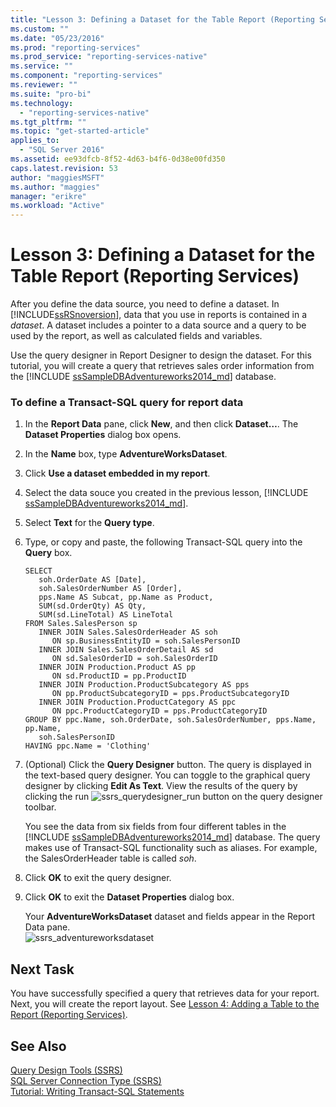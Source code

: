 ```yaml
---
title: "Lesson 3: Defining a Dataset for the Table Report (Reporting Services) | Microsoft Docs"
ms.custom: ""
ms.date: "05/23/2016"
ms.prod: "reporting-services"
ms.prod_service: "reporting-services-native"
ms.service: ""
ms.component: "reporting-services"
ms.reviewer: ""
ms.suite: "pro-bi"
ms.technology: 
  - "reporting-services-native"
ms.tgt_pltfrm: ""
ms.topic: "get-started-article"
applies_to: 
  - "SQL Server 2016"
ms.assetid: ee93dfcb-8f52-4d63-b4f6-0d38e00fd350
caps.latest.revision: 53
author: "maggiesMSFT"
ms.author: "maggies"
manager: "erikre"
ms.workload: "Active"
---
```

# Lesson 3: Defining a Dataset for the Table Report (Reporting Services)
After you define the data source, you need to define a dataset. In [!INCLUDE[ssRSnoversion](../includes/ssrsnoversion-md.md)], data that you use in reports is contained in a *dataset*. A dataset includes a pointer to a data source and a query to be used by the report, as well as calculated fields and variables.  
  
Use the query designer in Report Designer to design the dataset. For this tutorial, you will create a query that retrieves sales order information from the [!INCLUDE [ssSampleDBAdventureworks2014_md](../includes/sssampledbadventureworks2014-md.md)] database.  
  
### To define a Transact-SQL query for report data  
  
1.  In the **Report Data** pane, click **New**, and then click **Dataset…**. The **Dataset Properties** dialog box opens.  
  
2.  In the **Name** box, type **AdventureWorksDataset**.  
  
3.  Click **Use a dataset embedded in my report**.  
  
4.  Select the data souce you created in the previous lesson, [!INCLUDE [ssSampleDBAdventureworks2014_md](../includes/sssampledbadventureworks2014-md.md)].   
5. Select **Text** for the **Query type**.  
  
6.  Type, or copy and paste, the following Transact-SQL query into the **Query** box.  
  
    ```  
    SELECT   
       soh.OrderDate AS [Date],   
       soh.SalesOrderNumber AS [Order],   
       pps.Name AS Subcat, pp.Name as Product,    
       SUM(sd.OrderQty) AS Qty,  
       SUM(sd.LineTotal) AS LineTotal  
    FROM Sales.SalesPerson sp   
       INNER JOIN Sales.SalesOrderHeader AS soh   
          ON sp.BusinessEntityID = soh.SalesPersonID  
       INNER JOIN Sales.SalesOrderDetail AS sd   
          ON sd.SalesOrderID = soh.SalesOrderID  
       INNER JOIN Production.Product AS pp   
          ON sd.ProductID = pp.ProductID  
       INNER JOIN Production.ProductSubcategory AS pps   
          ON pp.ProductSubcategoryID = pps.ProductSubcategoryID  
       INNER JOIN Production.ProductCategory AS ppc   
          ON ppc.ProductCategoryID = pps.ProductCategoryID  
    GROUP BY ppc.Name, soh.OrderDate, soh.SalesOrderNumber, pps.Name, pp.Name,   
       soh.SalesPersonID  
    HAVING ppc.Name = 'Clothing'  
    ```  
  
7.  (Optional) Click the **Query Designer** button. The query is displayed in the text-based query designer. You can toggle to the graphical query designer by clicking **Edit As Text**. View the results of the query by clicking the run ![ssrs_querydesigner_run](../reporting-services/media/ssrs-querydesigner-run.png)  button on the query designer toolbar.  
  
    You see the data from six fields from four different tables in the [!INCLUDE [ssSampleDBAdventureworks2014_md](../includes/sssampledbadventureworks2014-md.md)] database. The query makes use of Transact-SQL functionality such as aliases. For example, the SalesOrderHeader table is called *soh*.  
  
8.  Click **OK** to exit the query designer.  
  
9.  Click **OK** to exit the **Dataset Properties** dialog box.  
  
    Your **AdventureWorksDataset** dataset and fields appear in the Report Data pane.  
    ![ssrs_adventureworksdataset](../reporting-services/media/ssrs-adventureworksdataset.png)  
  
## Next Task  
You have successfully specified a query that retrieves data for your report. Next, you will create the report layout. See [Lesson 4: Adding a Table to the Report &#40;Reporting Services&#41;](../reporting-services/lesson-4-adding-a-table-to-the-report-reporting-services.md).  
  
## See Also  
[Query Design Tools &#40;SSRS&#41;](../reporting-services/report-data/query-design-tools-ssrs.md)  
[SQL Server Connection Type &#40;SSRS&#41;](../reporting-services/report-data/sql-server-connection-type-ssrs.md)  
[Tutorial: Writing Transact-SQL Statements](../t-sql/tutorial-writing-transact-sql-statements.md)  
  
  
  

